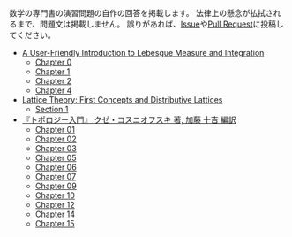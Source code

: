 数学の専門書の演習問題の自作の回答を掲載します。
法律上の懸念が払拭されるまで、問題文は掲載しません。
誤りがあれば、[Issue](https://github.com/yutaro-sakamoto/math-book-solution/issues)や[Pull Request](https://github.com/yutaro-sakamoto/math-book-solution/pulls)に投稿してください。

* [A User-Friendly Introduction to Lebesgue Measure and Integration](https://www.amazon.co.jp/-/en/Gail-S-Nelson/dp/1470421992)
  * [Chapter 0](A_User-Friendly_Introduction_to_Lebesgue_Measure_and_Integration/chapter0.md)
  * [Chapter 1](A_User-Friendly_Introduction_to_Lebesgue_Measure_and_Integration/chapter1.md)
  * [Chapter 2](A_User-Friendly_Introduction_to_Lebesgue_Measure_and_Integration/chapter0.md)
  * [Chapter 4](A_User-Friendly_Introduction_to_Lebesgue_Measure_and_Integration/chapter4.md)
* [Lattice Theory: First Concepts and Distributive Lattices](https://www.amazon.com/Lattice-Theory-Concepts-Distributive-Mathematics/dp/048647173X)
  * [Section 1](LATTICE_THEORY__FIRST_CONCEPTS_AND_DISTRIBUTIVE_LATTICES/section01.md)
* [『トポロジー入門』 クゼ・コスニオフスキ 著, 加藤 十吉 編訳](https://www.utp.or.jp/book/b302083.html)
  * [Chapter 01](トポロジー入門/chapter01.md)
  * [Chapter 02](トポロジー入門/chapter02.md)
  * [Chapter 03](トポロジー入門/chapter03.md)
  * [Chapter 05](トポロジー入門/chapter05.md)
  * [Chapter 06](トポロジー入門/chapter06.md)
  * [Chapter 07](トポロジー入門/chapter07.md)
  * [Chapter 09](トポロジー入門/chapter09.md)
  * [Chapter 10](トポロジー入門/chapter10.md)
  * [Chapter 12](トポロジー入門/chapter12.md)
  * [Chapter 14](トポロジー入門/chapter14.md)
  * [Chapter 15](トポロジー入門/chapter15.md)